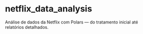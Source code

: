 # netflix_data_analysis
Análise de dados da Netflix com Polars — do tratamento inicial até relatórios detalhados.
